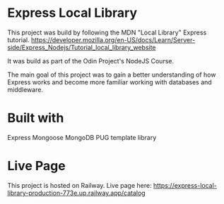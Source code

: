 # Express Local Library

This project was build by following the MDN "Local Library" Express tutorial.
https://developer.mozilla.org/en-US/docs/Learn/Server-side/Express_Nodejs/Tutorial_local_library_website

It was build as part of the Odin Project's NodeJS Course.

The main goal of this project was to gain a better understanding of how Express works and become more familiar working with databases and middleware.

# Built with

Express
Mongoose
MongoDB
PUG template library

# Live Page

This project is hosted on Railway.
Live page here: https://express-local-library-production-773e.up.railway.app/catalog
